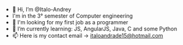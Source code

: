- 👋 Hi, I’m @Italo-Andrey
- I'm in the 3° semester of Computer engineering
- 👀 I'm looking for my first job as a programmer
- 🌱 I’m currently learning: JS, AngularJS, Java, C and some Python
- 📫 Here is my contact email -> italoandrade15@hotmail.com


